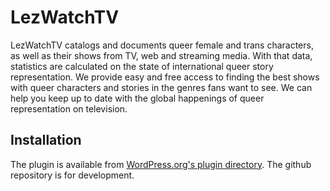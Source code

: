 # LezWatchTV

LezWatchTV catalogs and documents queer female and trans characters, as well as their shows from TV, web and streaming media. With that data, statistics are calculated on the state of international queer story representation. We provide easy and free access to finding the best shows with queer characters and stories in the genres fans want to see. We can help you keep up to date with the global happenings of queer representation on television.

## Installation

The plugin is available from [WordPress.org's plugin directory](https://wordpress.org/plugins/bury-your-queers). The github repository is for development.